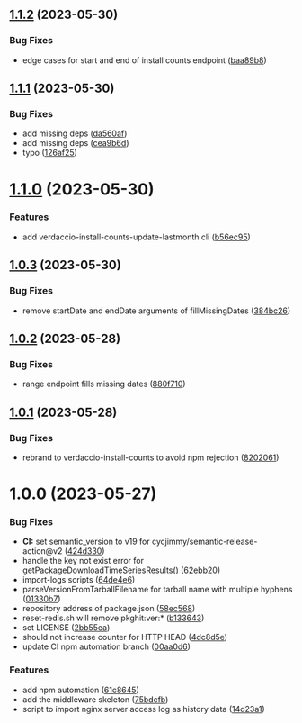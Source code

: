 ## [1.1.2](https://github.com/openupm/verdaccio-install-counts/compare/1.1.1...1.1.2) (2023-05-30)


### Bug Fixes

* edge cases for start and end of install counts endpoint ([baa89b8](https://github.com/openupm/verdaccio-install-counts/commit/baa89b8a1bacfef086f5bbed7eda7efa9c01c835))

## [1.1.1](https://github.com/openupm/verdaccio-install-counts/compare/1.1.0...1.1.1) (2023-05-30)


### Bug Fixes

* add missing deps ([da560af](https://github.com/openupm/verdaccio-install-counts/commit/da560afc078f5e01eb9c6280e03d5e326efc16e3))
* add missing deps ([cea9b6d](https://github.com/openupm/verdaccio-install-counts/commit/cea9b6d122c303702cdd7416da7c106c551b0821))
* typo ([126af25](https://github.com/openupm/verdaccio-install-counts/commit/126af25ace2cbae44678f09667383b8cd124e551))

# [1.1.0](https://github.com/openupm/verdaccio-install-counts/compare/1.0.3...1.1.0) (2023-05-30)


### Features

* add verdaccio-install-counts-update-lastmonth cli ([b56ec95](https://github.com/openupm/verdaccio-install-counts/commit/b56ec95fe4ccfc496842858125efec37fd3e2faf))

## [1.0.3](https://github.com/openupm/verdaccio-install-counts/compare/1.0.2...1.0.3) (2023-05-30)


### Bug Fixes

* remove startDate and endDate arguments of fillMissingDates ([384bc26](https://github.com/openupm/verdaccio-install-counts/commit/384bc265130f3724fb2a3f6c3d5ccf191a6f2298))

## [1.0.2](https://github.com/openupm/verdaccio-install-counts/compare/1.0.1...1.0.2) (2023-05-28)


### Bug Fixes

* range endpoint fills missing dates ([880f710](https://github.com/openupm/verdaccio-install-counts/commit/880f71023e24e464a6e3827b3ad9752bb9497c93))

## [1.0.1](https://github.com/openupm/verdaccio-install-counts/compare/1.0.0...1.0.1) (2023-05-28)


### Bug Fixes

* rebrand to verdaccio-install-counts to avoid npm rejection ([8202061](https://github.com/openupm/verdaccio-install-counts/commit/8202061fd484abca52a09209c0ffaf6af6e4ed3c))

# 1.0.0 (2023-05-27)


### Bug Fixes

* **CI:** set semantic_version to v19 for cycjimmy/semantic-release-action@v2 ([424d330](https://github.com/openupm/verdaccio-install-counts/commit/424d330cd1373414fe8a24c1e381bd4d450b894a))
* handle the key not exist error for getPackageDownloadTimeSeriesResults() ([62ebb20](https://github.com/openupm/verdaccio-install-counts/commit/62ebb208ff1114019953da578c1fcd27e045d6bf))
* import-logs scripts ([64de4e6](https://github.com/openupm/verdaccio-install-counts/commit/64de4e6d6e7fb6fe47b1820ab8dd8dba4b23d38a))
* parseVersionFromTarballFilename for tarball name with multiple hyphens ([01330b7](https://github.com/openupm/verdaccio-install-counts/commit/01330b753695f25ca640f8a0c7a6ae35b2687f49))
* repository address of package.json ([58ec568](https://github.com/openupm/verdaccio-install-counts/commit/58ec56833e542af15e89c12aff1517e94ce17845))
* reset-redis.sh will remove pkghit:ver:* ([b133643](https://github.com/openupm/verdaccio-install-counts/commit/b133643da8d070671ecf9b0bcc0f557fd9695fcc))
* set LICENSE ([2bb55ea](https://github.com/openupm/verdaccio-install-counts/commit/2bb55ea9a5b084d22fb2a447a75b2023d00ed365))
* should not increase counter for HTTP HEAD ([4dc8d5e](https://github.com/openupm/verdaccio-install-counts/commit/4dc8d5ec0646cf4255d8943552bc6a796df8d53c))
* update CI npm automation branch ([00aa0d6](https://github.com/openupm/verdaccio-install-counts/commit/00aa0d62dcbd2af5e5837c1ebba5d961f79743c9))


### Features

* add npm automation ([61c8645](https://github.com/openupm/verdaccio-install-counts/commit/61c8645c6d6fb51ea48e6c3a162c8e3126b4d255))
* add the middleware skeleton ([75bdcfb](https://github.com/openupm/verdaccio-install-counts/commit/75bdcfb41aae0a0104dd69ae01424f72fab5873a))
* script to import nginx server access log as history data ([14d23a1](https://github.com/openupm/verdaccio-install-counts/commit/14d23a101c29668e7b4c1a86ccce58bbcf045ecb))

